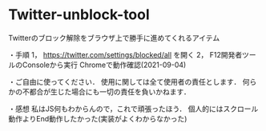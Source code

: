 # Twitter-unblock-tool
Twitterのブロック解除をブラウザ上で勝手に進めてくれるアイテム

・手順
    1， https://twitter.com/settings/blocked/all を開く
    2， F12開発者ツールのConsoleから実行
    Chromeで動作確認(2021-09-04)

・ご自由に使ってください．
    使用に関しては全て使用者の責任とします．
    何らかの不都合が生じた場合にも一切の責任を負いかねます．

・感想
    私はJS何もわからんので，これで頑張ったほう．
    個人的にはスクロール動作よりEnd動作したかった(実装がよくわからなかった)
